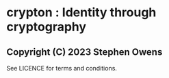 # crypton : Identity through cryptography 
## Copyright (C) 2023 Stephen Owens

See LICENCE for terms and conditions.


